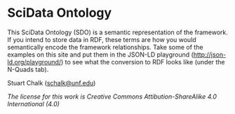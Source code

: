 # SciData Ontology

This SciData Ontology (SDO) is a semantic representation of the framework.  If you intend to store data in RDF, these terms are how you would semantically encode the framework relationships.  Take some of the examples on this site and put them in the JSON-LD playground (http://json-ld.org/playground/) to see what the conversion to RDF looks like (under the N-Quads tab).

Stuart Chalk (schalk@unf.edu)

*The license for this work is Creative Commons Attibution-ShareAlike 4.0 International (4.0)*